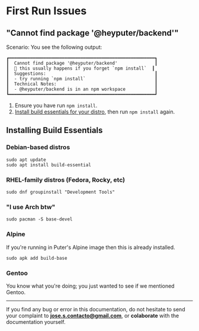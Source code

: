 # First Run Issues

## "Cannot find package '@heyputer/backend'"

Scenario: You see the following output:

```
┏━━━━━━━━━━━━━━━━━━━━━━━━━━━━━━━━━━━━━━━━━━━━━━━━━━━━━━━┓
┃  Cannot find package '@heyputer/backend'              ┃
┃  📝 this usually happens if you forget `npm install`  ┃
┃  Suggestions:                                         ┃
┃  - try running `npm install`                          ┃
┃  Technical Notes:                                     ┃
┃  - @heyputer/backend is in an npm workspace           ┃
┗━━━━━━━━━━━━━━━━━━━━━━━━━━━━━━━━━━━━━━━━━━━━━━━━━━━━━━━┛
```

1. Ensure you have run `npm install`.
2. [Install build essentials for your distro](#installing-build-essentials),
   then run `npm install` again.

## Installing Build Essentials

### Debian-based distros

```
sudo apt update
sudo apt install build-essential
```

### RHEL-family distros (Fedora, Rocky, etc)

```
sudo dnf groupinstall "Development Tools"
```

### "I use Arch btw"

```
sudo pacman -S base-devel
```

### Alpine

If you're running in Puter's Alpine image then this is already installed.

```
sudo apk add build-base
```

### Gentoo

You know what you're doing; you just wanted to see if we mentioned Gentoo.

---

If you find any bug or error in this documentation, do not hesitate to send your complaint to **jose.s.contacto@gmail.com**, or **colaborate** with the documentation yourself.
